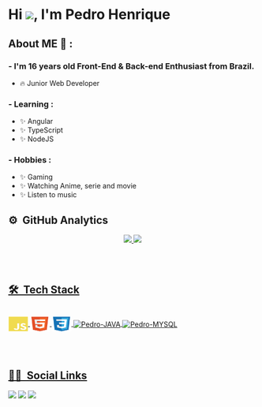 <h1 align="left">Hi <img src="https://raw.githubusercontent.com/kaueMarques/kaueMarques/master/hi.gif" width="30px">, I'm Pedro Henrique</h1>

## About ME 💬 :
### - I'm 16 years old Front-End & Back-end Enthusiast from Brazil.
- 🔥 Junior Web Developer 
### - Learning :
- ✨ Angular
- ✨ TypeScript
- ✨ NodeJS
### - Hobbies : 
- ✨ Gaming
- ✨ Watching Anime, serie and movie
- ✨ Listen to music

## ⚙️ &nbsp;GitHub Analytics
<div align="center">
  <a href="https://github.com/PedroHenriquevr">
  <img height="180em" src="https://github-readme-stats.vercel.app/api?username=PedroHenriquevr&show_icons=true&theme=dark&include_all_commits=true&count_private=true"/>
  <img height="180em" src="https://github-readme-stats.vercel.app/api/top-langs/?username=PedroHenriquevr&layout=compact&langs_count=7&theme=dark"/>
</div>

<br><br>

## 🛠 &nbsp;Tech Stack
<div style="display: inline_block"><br>
  <img align="center" alt="Pedro-Js" height="30" width="40" src="https://raw.githubusercontent.com/devicons/devicon/master/icons/javascript/javascript-plain.svg">
  <img align="center" alt="Pedro-HTML" height="30" width="40" src="https://raw.githubusercontent.com/devicons/devicon/master/icons/html5/html5-original.svg">
  <img align="center" alt="Pedro-CSS" height="30" width="40" src="https://raw.githubusercontent.com/devicons/devicon/master/icons/css3/css3-original.svg">
  <img align="center" alt="Pedro-JAVA" height="30" width="40" src="https://cdn.jsdelivr.net/gh/devicons/devicon/icons/java/java-original.svg" />
  <img align="center" alt="Pedro-MYSQL" height="30" width="40" src="https://cdn.jsdelivr.net/gh/devicons/devicon/icons/mysql/mysql-original.svg" />
</div>

<br><br>

## 🧑🏻 &nbsp;Social Links
<div> 
  <a href="https://instagram.com/pedro.hvr" target="_blank"><img src="https://img.shields.io/badge/-Instagram-%23E4405F?style=for-the-badge&logo=instagram&logoColor=white" target="_blank"></a>
  <a href = "mailto:pedrohvribeiro@gmail.com"><img src="https://img.shields.io/badge/-Gmail-%23333?style=for-the-badge&logo=gmail&logoColor=white" target="_blank"></a>
  <a href="https://www.linkedin.com/in/pedro-vieira-9179a7210/" target="_blank"><img src="https://img.shields.io/badge/-LinkedIn-%230077B5?style=for-the-badge&logo=linkedin&logoColor=white" target="_blank"></a> 

</div>
